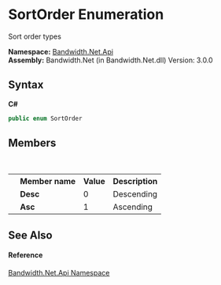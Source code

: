 ﻿# SortOrder Enumeration
 

Sort order types

**Namespace:**&nbsp;<a href ="N_Bandwidth_Net_Api.md">Bandwidth.Net.Api</a><br />**Assembly:**&nbsp;Bandwidth.Net (in Bandwidth.Net.dll) Version: 3.0.0

## Syntax

**C#**<br />
``` C#
public enum SortOrder
```


## Members
&nbsp;<table><tr><th></th><th>Member name</th><th>Value</th><th>Description</th></tr><tr><td /><td target="F:Bandwidth.Net.Api.SortOrder.Desc">**Desc**</td><td>0</td><td>Descending</td></tr><tr><td /><td target="F:Bandwidth.Net.Api.SortOrder.Asc">**Asc**</td><td>1</td><td>Ascending</td></tr></table>

## See Also


#### Reference
<a href ="N_Bandwidth_Net_Api.md">Bandwidth.Net.Api Namespace</a><br />
